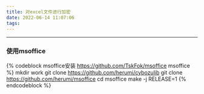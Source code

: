 ```yaml
---
title: 对excel文件进行加密
date: 2022-06-14 11:07:06
tags:
---
```


---
### 使用msoffice

{% codeblock msoffice安装 https://github.com/TskFok/msoffice msoffice %}
mkdir work
git clone https://github.com/herumi/cybozulib
git clone https://github.com/herumi/msoffice
cd msoffice
make -j RELEASE=1
{% endcodeblock %}
